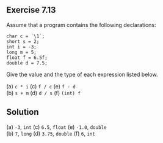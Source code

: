 ## Exercise 7.13

Assume that a program contains the following declarations:

```
char c = `\1`;
short s = 2;
int i = -3;
long m = 5;
float f = 6.5f;
double d = 7.5;
```

Give the value and the type of each expression listed below.

(a) `c * i`     (c) `f / c`     (e) `f - d`  
(b) `s + m`     (d) `d / s`     (f) `(int) f`  

## Solution

(a) `-3`, `int` (c) `6.5`, `float`   (e) `-1.0`, `double`  
(b) `7`, `long` (d) `3.75`, `double` (f) `6`, `int`  

